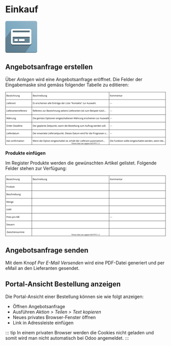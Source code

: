 # Einkauf
![icons_odoo_purchase](assets/icons_odoo_purchase.png)

## Angebotsanfrage erstellen

Über *Anlegen* wird eine Angebotsanfrage eröffnet. Die Felder der Eingabemaske sind gemäss folgender Tabelle zu editieren:

![Einkauf Felder](assets/Einkauf%20Felder.svg)

**Produkte einfügen**

Im Register Produkte werden die gewünschten Artikel gelistet. Folgende Felder stehen zur Verfügung:

![Einkauf Felder Produkte](assets/Einkauf%20Felder%20Produkte.svg)

## Angebotsanfrage senden

Mit dem Knopf *Per E-Mail Versenden* wird eine PDF-Datei generiert und per eMail an den Lieferanten gesendet.

## Portal-Ansicht Bestellung anzeigen

Die Portal-Ansicht einer Bestellung können sie wie folgt anzeigen:
* Öffnen Angebotsanfrage
* Ausführen *Aktion > Teilen > Text kopieren*
* Neues privates Browser-Fenster öffnen
* Link in Adressleiste einfügen

::: tip
In einem privaten Browser werden die Cookies nicht geladen und somit wird man nicht automatisch bei Odoo angemeldet.
:::